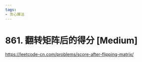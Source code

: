 ```yaml
---
tags:
- 贪心算法
---
```


# 861. 翻转矩阵后的得分 [Medium]

<https://leetcode-cn.com/problems/score-after-flipping-matrix/>
